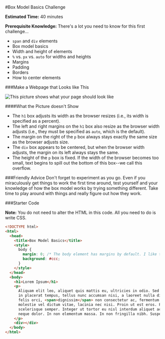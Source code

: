 #Box Model Basics Challenge

**Estimated Time:** 40 minutes

**Prerequisite Knowledge:** There's a lot you need to know for this first challenge...

* `span` and `div` elements
* Box model basics
* Width and height of elements
* `%` vs. `px` vs. `auto` for widths and heights
* Margins
* Padding
* Borders
* How to center elements

###Make a Webpage that Looks like This 

![This picture shows what your page should look like](http://christensenacademy.org/modules/css-layouts/challenges/box-model-basics-challenge.png)

####What the Picture doesn't Show

* The `h1` box adjusts its width as the browser resizes (i.e., its width is specified as a percent).
* The left and right margins on the `h1` box also resize as the browser width adjusts (i.e., they must be specified as `auto`, which is the default).
* The margin on the right of the `p` box always stays exactly the same size as the browser adjusts size. 
* The `div` box appears to be centered, but when the browser width adjusts, the margin on its left always stays the same.
* The height of the `p` box is fixed. If the width of the browser becomes too small, text begins to spill out the bottom of this box--we call this overflow.

###Friendly Advice
Don't forget to experiment as you go. Even if you miraculously get things to work the first time around, test yourself and your knowledge of how the box model works by trying something different. Take time to play around with things and really figure out how they work.

###Starter Code

**Note:** You do not need to alter the HTML in this code. All you need to do is write CSS.

```html
<!DOCTYPE html>
<html>
  <head>
    <title>Box Model Basics</title>
    <style>
      body { 
        margin: 0; /* The body element has margins by default. I like to turn them off. */
        background: #ccc;
      }
    </style>
  </head>
  <body>
    <h1>Lorem Ipsum</h1>
    <p>
      Aliquam elit leo, aliquet quis mattis eu, ultricies in odio. Sed porttitor, ligula 
      in placerat tempus, tellus nunc accumsan nisi, a laoreet nulla diam sed neque. Praesent 
      felis orci, <span>dignissim</span> non consectetur ac, fermentum id lectus. Duis neque tortor, 
      molestie vel dictum vitae, lacinia nec nisi. Proin ut est eros. Proin commodo est vitae dui 
      scelerisque semper. Integer ut tortor eu nisl interdum aliquet ac sit amet odio. Proin ut 
      neque dolor. In non elementum massa. In non fringilla nibh. Suspendisse a tortor neque.
    </p>
    <div></div>
  </body>
</html>

```
